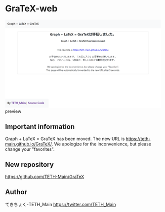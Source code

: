 # GraTeX-web
![preview](https://github.com/TETH-Main/GraTeX-web/blob/main/screenshot/preview.png)
preview

## Important information
Graph + LaTeX = GraTeX has been moved.
The new URL is https://teth-main.github.io/GraTeX/.
We apologize for the inconvenience, but please change your "favorites".

## New repository
https://github.com/TETH-Main/GraTeX

## Author
てきちょく-TETH_Main https://twitter.com/TETH_Main
